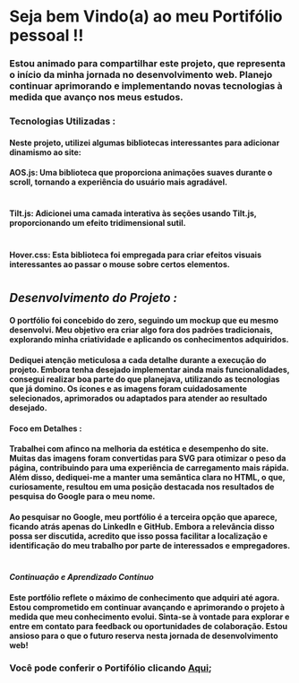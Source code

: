 # Seja bem Vindo(a) ao meu Portifólio pessoal !!

### Estou animado para compartilhar este projeto, que representa o início da minha jornada no desenvolvimento web. Planejo continuar aprimorando e implementando novas tecnologias à medida que avanço nos meus estudos.

### **Tecnologias Utilizadas :**

#### Neste projeto, utilizei algumas bibliotecas interessantes para adicionar dinamismo ao site:



#### AOS.js: Uma biblioteca que proporciona animações suaves durante o scroll, tornando a experiência do usuário mais agradável. 

#

#### Tilt.js: Adicionei uma camada interativa às seções usando Tilt.js, proporcionando um efeito tridimensional sutil.

#

#### Hover.css: Esta biblioteca foi empregada para criar efeitos visuais interessantes ao passar o mouse sobre certos elementos.

#

## **_Desenvolvimento do Projeto :_**
#### O portfólio foi concebido do zero, seguindo um mockup que eu mesmo desenvolvi. Meu objetivo era criar algo fora dos padrões tradicionais, explorando minha criatividade e aplicando os conhecimentos adquiridos.

#### Dediquei atenção meticulosa a cada detalhe durante a execução do projeto. Embora tenha desejado implementar ainda mais funcionalidades, consegui realizar boa parte do que planejava, utilizando as tecnologias que já domino. Os ícones e as imagens foram cuidadosamente selecionados, aprimorados ou adaptados para atender ao resultado desejado.

#### **Foco em Detalhes :**
#### Trabalhei com afinco na melhoria da estética e desempenho do site. Muitas das imagens foram convertidas para SVG para otimizar o peso da página, contribuindo para uma experiência de carregamento mais rápida. Além disso, dediquei-me a manter uma semântica clara no HTML, o que, curiosamente, resultou em uma posição destacada nos resultados de pesquisa do Google para o meu nome.

#### Ao pesquisar no Google, meu portfólio é a terceira opção que aparece, ficando atrás apenas do LinkedIn e GitHub. Embora a relevância disso possa ser discutida, acredito que isso possa facilitar a localização e identificação do meu trabalho por parte de interessados e empregadores.

#

#### *Continuação e Aprendizado Contínuo*

#### Este portfólio reflete o máximo de conhecimento que adquiri até agora. Estou comprometido em continuar avançando e aprimorando o projeto à medida que meu conhecimento evolui. Sinta-se à vontade para explorar e entre em contato para feedback ou oportunidades de colaboração. Estou ansioso para o que o futuro reserva nesta jornada de desenvolvimento web!

### Você pode conferir o Portifólio clicando [Aqui](https://leandroduk.vercel.app/);


